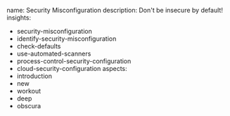 name: Security Misconfiguration
description: Don't be insecure by default!
insights:
  - security-misconfiguration
  - identify-security-misconfiguration
  - check-defaults
  - use-automated-scanners
  - process-control-security-configuration
  - cloud-security-configuration
aspects:
  - introduction
  - new
  - workout
  - deep
  - obscura
